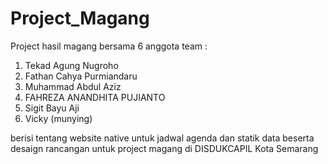 # Project_Magang
Project hasil magang bersama 6 anggota team :
1. Tekad Agung Nugroho
2. Fathan Cahya Purmiandaru
3. Muhammad Abdul Aziz
4. FAHREZA ANANDHITA PUJIANTO
5. Sigit Bayu Aji
6. Vicky (munying)

berisi tentang website native untuk jadwal agenda dan statik data beserta desaign rancangan untuk project magang di DISDUKCAPIL Kota Semarang
